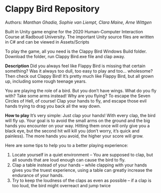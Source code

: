 # Clappy Bird Repository

Authors: *Manthan Ghadia, Sophie van Liempt, Clara Maine, Arne Wittgen*

Built in Unity game engine for the 2020 Human-Computer Interaction Course at Radboud University.
The important Unity source files are written in C# and can be viewed in Assets/Scripts

To play the game, all you need is the Clappy Bird Windows Build folder. Download the folder, run Clappy Bird.exe file and clap away.

**Description**
Did you always feel like Flappy Bird is missing that certain something? Was it always too dull, too 
easy to play and too… wholesome? Then check out Clappy Bird! It’s pretty much like Flappy Bird, but 
all grown up, including some rough teenage years.

You are playing the role of a bird. But you don’t have wings. What do you fly with? Take some arms 
instead! Why are you flying? To escape the Seven Circles of Hell, of course! Clap your hands to fly, 
and escape those evil hands trying to drag you back all the way down.

**How to play**
It’s very simple: Just clap your hands! With every clap, the bird will fly up. Your goal is to avoid the 
small arms on the ground and the big hands you encounter on your way. Hitting them once will only 
give you a black eye, but the second hit will kill you (don’t worry, it’s quick and painless). The more 
hands you avoid, the higher your score will grow.

Here are some tips to help you to a better playing experience:
1. Locate yourself in a quiet environment – You are supposed to clap, but all sounds that are 
loud enough can cause the bird to fly.
2. Clap a table instead of your hands – while clapping with your hands gives you the truest 
experience, using a table can greatly increase the endurance of your hands.
3. Try to keep the loudness of the claps as even as possible – if a clap is too loud, the bird might 
overreact and jump twice
